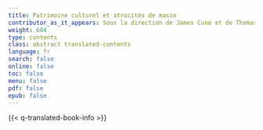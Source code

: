 ```yaml
---
title: Patrimoine culturel et atrocités de masse
contributor_as_it_appears: Sous la direction de James Cuno et de Thomas G. Weiss
weight: 604
type: contents
class: abstract translated-contents
language: fr
search: false
online: false
toc: false
menu: false
pdf: false
epub: false
---
```


{{< q-translated-book-info >}}